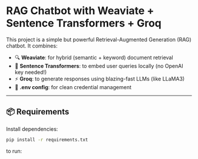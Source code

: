 # RAG Chatbot with Weaviate + Sentence Transformers + Groq

This project is a simple but powerful Retrieval-Augmented Generation (RAG) chatbot. It combines:

- 🔍 **Weaviate**: for hybrid (semantic + keyword) document retrieval
- 🧠 **Sentence Transformers**: to embed user queries locally (no OpenAI key needed!)
- ⚡ **Groq**: to generate responses using blazing-fast LLMs (like LLaMA3)
- 🌿 **.env config**: for clean credential management

---

## 📦 Requirements

Install dependencies:

```bash
pip install -r requirements.txt


```
to run:
